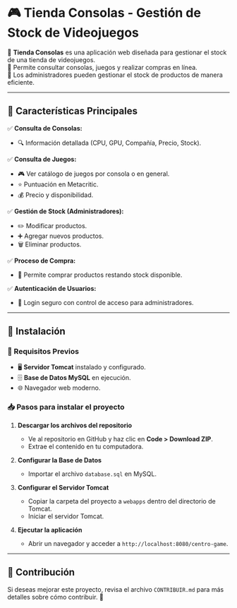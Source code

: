 # 🎮 Tienda Consolas - Gestión de Stock de Videojuegos  

🚀 **Tienda Consolas** es una aplicación web diseñada para gestionar el stock de una tienda de videojuegos.  
💾 Permite consultar consolas, juegos y realizar compras en línea.  
🔐 Los administradores pueden gestionar el stock de productos de manera eficiente. 

---

## 📌 Características Principales  

✅ **Consulta de Consolas:**  
   - 🔍 Información detallada (CPU, GPU, Compañía, Precio, Stock).  

✅ **Consulta de Juegos:**  
   - 🎮 Ver catálogo de juegos por consola o en general.  
   - ⭐ Puntuación en Metacritic.  
   - 💰 Precio y disponibilidad.  

✅ **Gestión de Stock (Administradores):**  
   - ✏️ Modificar productos.  
   - ➕ Agregar nuevos productos.  
   - 🗑️ Eliminar productos.  

✅ **Proceso de Compra:**  
   - 🛒 Permite comprar productos restando stock disponible.  

✅ **Autenticación de Usuarios:**  
   - 🔑 Login seguro con control de acceso para administradores.  

---

## 🚀 Instalación  

### 🔧 Requisitos Previos  
- 🖥️ **Servidor Tomcat** instalado y configurado.  
- 🗄️ **Base de Datos MySQL** en ejecución.  
- 🌐 Navegador web moderno.  

### 📥 Pasos para instalar el proyecto  

1. **Descargar los archivos del repositorio**  
   - Ve al repositorio en GitHub y haz clic en **Code > Download ZIP**.  
   - Extrae el contenido en tu computadora.  

2. **Configurar la Base de Datos**  
   - Importar el archivo `database.sql` en MySQL.  

3. **Configurar el Servidor Tomcat**  
   - Copiar la carpeta del proyecto a `webapps` dentro del directorio de Tomcat.  
   - Iniciar el servidor Tomcat.  

4. **Ejecutar la aplicación**  
   - Abrir un navegador y acceder a `http://localhost:8080/centro-game`.  

---

## 🤝 Contribución
Si deseas mejorar este proyecto, revisa el archivo `CONTRIBUIR.md` para más detalles sobre cómo contribuir. 🎉
  
